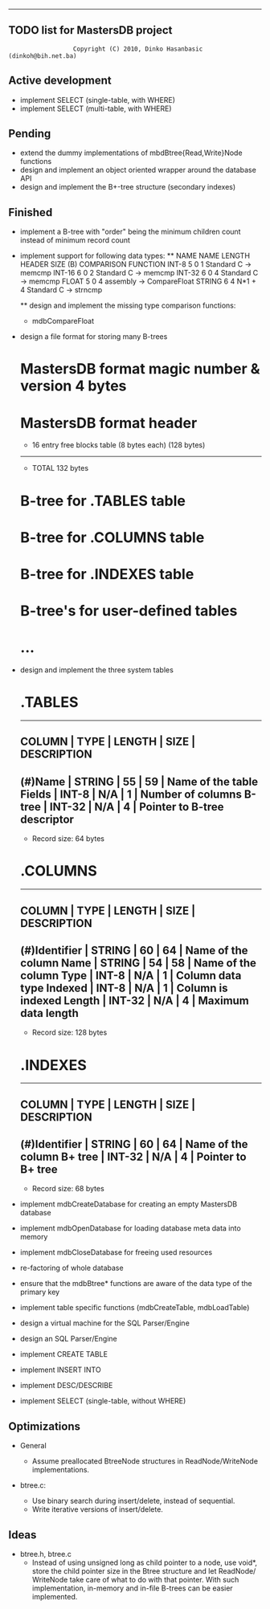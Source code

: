 -----------------------------------
  TODO list for MastersDB project
-----------------------------------
                      Copyright (C) 2010, Dinko Hasanbasic (dinkoh@bih.net.ba)

Active development
------------------
  * implement SELECT (single-table, with WHERE)
  * implement SELECT (multi-table, with WHERE)
  
Pending
-------
  * extend the dummy implementations of mbdBtree{Read,Write}Node functions
  * design and implement an object oriented wrapper around the database API
  * design and implement the B+-tree structure (secondary indexes)

Finished
--------
  * implement a B-tree with "order" being the minimum children count
    instead of minimum record count
    
  * implement support for following data types:
    ** NAME     NAME LENGTH  HEADER  SIZE (B)  COMPARISON FUNCTION
       INT-8    5            0       1         Standard C -> memcmp
       INT-16   6            0       2         Standard C -> memcmp
       INT-32   6            0       4         Standard C -> memcmp
       FLOAT    5            0       4         assembly   -> CompareFloat
       STRING   6            4       N*1 + 4   Standard C -> strncmp
       
    ** design and implement the missing type comparison functions:
      - mdbCompareFloat

  * design a file format for storing many B-trees
    # MastersDB format magic number & version              4 bytes
    # MastersDB format header
      - 16 entry free blocks table (8 bytes each)       (128 bytes)
      --------------------------------------------------------------
      - TOTAL                                            132 bytes
    # B-tree for .TABLES table
    # B-tree for .COLUMNS table
    # B-tree for .INDEXES table
    # B-tree's for user-defined tables
    # ...

  * design and implement the three system tables

    # .TABLES
      -----------------------------------------------------------------
      COLUMN   | TYPE   | LENGTH | SIZE | DESCRIPTION
      -----------------------------------------------------------------
      (#)Name  | STRING | 55     | 59   | Name of the table
      Fields   | INT-8  | N/A    | 1    | Number of columns
      B-tree   | INT-32 | N/A    | 4    | Pointer to B-tree descriptor
      -----------------------------------------------------------------
      - Record size: 64 bytes

    # .COLUMNS
      -----------------------------------------------------------------
      COLUMN         | TYPE   | LENGTH | SIZE | DESCRIPTION
      -----------------------------------------------------------------
      (#)Identifier  | STRING | 60     | 64   | Name of the column
      Name           | STRING | 54     | 58   | Name of the column
      Type           | INT-8  | N/A    | 1    | Column data type
      Indexed        | INT-8  | N/A    | 1    | Column is indexed
      Length         | INT-32 | N/A    | 4    | Maximum data length
      -----------------------------------------------------------------
      - Record size: 128 bytes

    # .INDEXES
      -----------------------------------------------------------------
      COLUMN         | TYPE   | LENGTH | SIZE | DESCRIPTION
      -----------------------------------------------------------------
      (#)Identifier  | STRING | 60     | 64   | Name of the column
      B+ tree        | INT-32 | N/A    | 4    | Pointer to B+ tree
      -----------------------------------------------------------------
      - Record size: 68 bytes

  * implement mdbCreateDatabase for creating an empty MastersDB database  

  * implement mdbOpenDatabase for loading database meta data into memory

  * implement mdbCloseDatabase for freeing used resources

  * re-factoring of whole database

  * ensure that the mdbBtree* functions are aware of the data type of the
    primary key
  
  * implement table specific functions (mdbCreateTable, mdbLoadTable)
  
  * design a virtual machine for the SQL Parser/Engine
  
  * design an SQL Parser/Engine
  
  * implement CREATE TABLE
  
  * implement INSERT INTO

  * implement DESC/DESCRIBE
  
  * implement SELECT (single-table, without WHERE)

Optimizations
-------------
  * General
    - Assume preallocated BtreeNode structures in ReadNode/WriteNode
      implementations.
            
  * btree.c:
    - Use binary search during insert/delete, instead of sequential.
    - Write iterative versions of insert/delete.

Ideas
-----
  * btree.h, btree.c
    - Instead of using unsigned long as child pointer to a node, use void*,
      store the child pointer size in the Btree structure and let ReadNode/
      WriteNode take care of what to do with that pointer. With such
      implementation, in-memory and in-file B-trees can be easier implemented.
